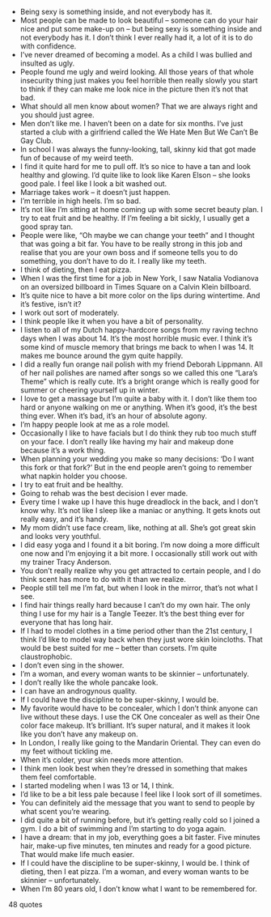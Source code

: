  - Being sexy is something inside, and not everybody has it.
 - Most people can be made to look beautiful – someone can do your hair nice and put some make-up on – but being sexy is something inside and not everybody has it. I don’t think I ever really had it, a lot of it is to do with confidence.
 - I’ve never dreamed of becoming a model. As a child I was bullied and insulted as ugly.
 - People found me ugly and weird looking. All those years of that whole insecurity thing just makes you feel horrible then really slowly you start to think if they can make me look nice in the picture then it’s not that bad.
 - What should all men know about women? That we are always right and you should just agree.
 - Men don’t like me. I haven’t been on a date for six months. I’ve just started a club with a girlfriend called the We Hate Men But We Can’t Be Gay Club.
 - In school I was always the funny-looking, tall, skinny kid that got made fun of because of my weird teeth.
 - I find it quite hard for me to pull off. It’s so nice to have a tan and look healthy and glowing. I’d quite like to look like Karen Elson – she looks good pale. I feel like I look a bit washed out.
 - Marriage takes work – it doesn’t just happen.
 - I’m terrible in high heels. I’m so bad.
 - It’s not like I’m sitting at home coming up with some secret beauty plan. I try to eat fruit and be healthy. If I’m feeling a bit sickly, I usually get a good spray tan.
 - People were like, “Oh maybe we can change your teeth” and I thought that was going a bit far. You have to be really strong in this job and realise that you are your own boss and if someone tells you to do something, you don’t have to do it. I really like my teeth.
 - I think of dieting, then I eat pizza.
 - When I was the first time for a job in New York, I saw Natalia Vodianova on an oversized billboard in Times Square on a Calvin Klein billboard.
 - It’s quite nice to have a bit more color on the lips during wintertime. And it’s festive, isn’t it?
 - I work out sort of moderately.
 - I think people like it when you have a bit of personality.
 - I listen to all of my Dutch happy-hardcore songs from my raving techno days when I was about 14. It’s the most horrible music ever. I think it’s some kind of muscle memory that brings me back to when I was 14. It makes me bounce around the gym quite happily.
 - I did a really fun orange nail polish with my friend Deborah Lippmann. All of her nail polishes are named after songs so we called this one “Lara’s Theme” which is really cute. It’s a bright orange which is really good for summer or cheering yourself up in winter.
 - I love to get a massage but I’m quite a baby with it. I don’t like them too hard or anyone walking on me or anything. When it’s good, it’s the best thing ever. When it’s bad, it’s an hour of absolute agony.
 - I’m happy people look at me as a role model.
 - Occasionally I like to have facials but I do think they rub too much stuff on your face. I don’t really like having my hair and makeup done because it’s a work thing.
 - When planning your wedding you make so many decisions: ‘Do I want this fork or that fork?’ But in the end people aren’t going to remember what napkin holder you choose.
 - I try to eat fruit and be healthy.
 - Going to rehab was the best decision I ever made.
 - Every time I wake up I have this huge dreadlock in the back, and I don’t know why. It’s not like I sleep like a maniac or anything. It gets knots out really easy, and it’s handy.
 - My mom didn’t use face cream, like, nothing at all. She’s got great skin and looks very youthful.
 - I did easy yoga and I found it a bit boring. I’m now doing a more difficult one now and I’m enjoying it a bit more. I occasionally still work out with my trainer Tracy Anderson.
 - You don’t really realize why you get attracted to certain people, and I do think scent has more to do with it than we realize.
 - People still tell me I’m fat, but when I look in the mirror, that’s not what I see.
 - I find hair things really hard because I can’t do my own hair. The only thing I use for my hair is a Tangle Teezer. It’s the best thing ever for everyone that has long hair.
 - If I had to model clothes in a time period other than the 21st century, I think I’d like to model way back when they just wore skin loincloths. That would be best suited for me – better than corsets. I’m quite claustrophobic.
 - I don’t even sing in the shower.
 - I’m a woman, and every woman wants to be skinnier – unfortunately.
 - I don’t really like the whole pancake look.
 - I can have an androgynous quality.
 - If I could have the discipline to be super-skinny, I would be.
 - My favorite would have to be concealer, which I don’t think anyone can live without these days. I use the CK One concealer as well as their One color face makeup. It’s brilliant. It’s super natural, and it makes it look like you don’t have any makeup on.
 - In London, I really like going to the Mandarin Oriental. They can even do my feet without tickling me.
 - When it’s colder, your skin needs more attention.
 - I think men look best when they’re dressed in something that makes them feel comfortable.
 - I started modeling when I was 13 or 14, I think.
 - I’d like to be a bit less pale because I feel like I look sort of ill sometimes.
 - You can definitely aid the message that you want to send to people by what scent you’re wearing.
 - I did quite a bit of running before, but it’s getting really cold so I joined a gym. I do a bit of swimming and I’m starting to do yoga again.
 - I have a dream: that in my job, everything goes a bit faster. Five minutes hair, make-up five minutes, ten minutes and ready for a good picture. That would make life much easier.
 - If I could have the discipline to be super-skinny, I would be. I think of dieting, then I eat pizza. I’m a woman, and every woman wants to be skinnier – unfortunately.
 - When I’m 80 years old, I don’t know what I want to be remembered for.

48 quotes